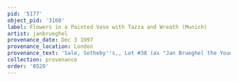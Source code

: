 ```yaml
---
pid: '5177'
object_pid: '3160'
label: Flowers in a Painted Vase with Tazza and Wreath (Munich)
artist: janbrueghel
provenance_date: Dec 3 1997
provenance_location: London
provenance_text: 'Sale, Sotheby''s,, Lot #38 (as "Jan Brueghel the Younger")'
collection: provenance
order: '0520'
---
```

